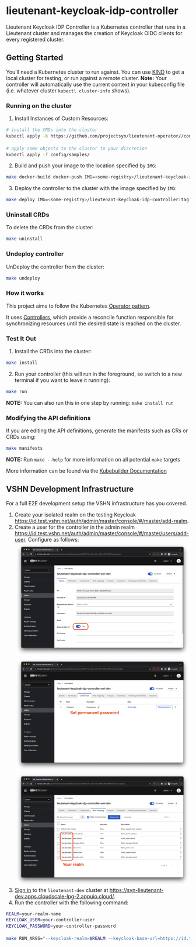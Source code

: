 # lieutenant-keycloak-idp-controller

Lieutenant Keycloak IDP Controller is a Kubernetes controller that runs in a Lieutenant cluster and manages the creation of Keycloak OIDC clients for every registered cluster.

## Getting Started
You’ll need a Kubernetes cluster to run against. You can use [KIND](https://sigs.k8s.io/kind) to get a local cluster for testing, or run against a remote cluster.
**Note:** Your controller will automatically use the current context in your kubeconfig file (i.e. whatever cluster `kubectl cluster-info` shows).

### Running on the cluster
1. Install Instances of Custom Resources:

```sh
# install the CRDs into the cluster
kubectl apply -k https://github.com/projectsyn/lieutenant-operator//config/crd

# apply some objects to the cluster to your discretion
kubectl apply -f config/samples/
```

2. Build and push your image to the location specified by `IMG`:

```sh
make docker-build docker-push IMG=<some-registry>/lieutenant-keycloak-idp-controller:tag
```

3. Deploy the controller to the cluster with the image specified by `IMG`:

```sh
make deploy IMG=<some-registry>/lieutenant-keycloak-idp-controller:tag
```

### Uninstall CRDs
To delete the CRDs from the cluster:

```sh
make uninstall
```

### Undeploy controller
UnDeploy the controller from the cluster:

```sh
make undeploy
```

### How it works
This project aims to follow the Kubernetes [Operator pattern](https://kubernetes.io/docs/concepts/extend-kubernetes/operator/).

It uses [Controllers](https://kubernetes.io/docs/concepts/architecture/controller/),
which provide a reconcile function responsible for synchronizing resources until the desired state is reached on the cluster.

### Test It Out
1. Install the CRDs into the cluster:

```sh
make install
```

2. Run your controller (this will run in the foreground, so switch to a new terminal if you want to leave it running):

```sh
make run
```

**NOTE:** You can also run this in one step by running: `make install run`

### Modifying the API definitions
If you are editing the API definitions, generate the manifests such as CRs or CRDs using:

```sh
make manifests
```

**NOTE:** Run `make --help` for more information on all potential `make` targets

More information can be found via the [Kubebuilder Documentation](https://book.kubebuilder.io/introduction.html)

## VSHN Development Infrastructure

For a full E2E development setup the VSHN infrastructure has you covered.

1. Create your isolated realm on the testing Keycloak <https://id.test.vshn.net/auth/admin/master/console/#/master/add-realm>.
2. Create a user for the controller in the admin realm <https://id.test.vshn.net/auth/admin/master/console/#/master/users/add-user>.
Configure as follows:
![User Details](./docs/keycloak-config/user-details.png "User Details")
![User Password](./docs/keycloak-config/user-pw.png "User Password")
![User Roles](./docs/keycloak-config/user-roles.png "User Roles")
3. [Sign in](https://kb.vshn.ch/corp-tech/projectsyn/how-tos/connect-to-lieutenant-clusters.html) to the `lieutenant-dev` cluster at <https://syn-lieutenant-dev.apps.cloudscale-lpg-2.appuio.cloud/>.
4. Run the controller with the following command:
```sh
REALM=your-realm-name
KEYCLOAK_USER=your-controller-user
KEYCLOAK_PASSWORD=your-controller-password

make RUN_ARGS="--keycloak-realm=$REALM --keycloak-base-url=https://id.test.vshn.net --keycloak-user=$KEYCLOAK_USER --keycloak-password=$KEYCLOAK_PASSWORD --keycloak-login-realm=master --keycloak-legacy-wildfly-support=true --vault-address=https://vault-dev.syn.vshn.net/ --vault-token=$(kubectl create token -n lieutenant lieutenant-keycloak-idp-controller)" run
```
